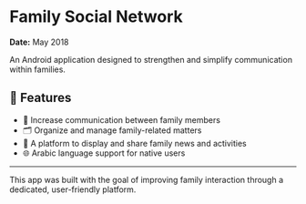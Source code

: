 # Family Social Network

**Date:** May 2018

An Android application designed to strengthen and simplify communication within families.

## 📱 Features

- 🤝 Increase communication between family members  
- 🗂️ Organize and manage family-related matters  
- 📰 A platform to display and share family news and activities  
- 🌐 Arabic language support for native users

---

This app was built with the goal of improving family interaction through a dedicated, user-friendly platform.
